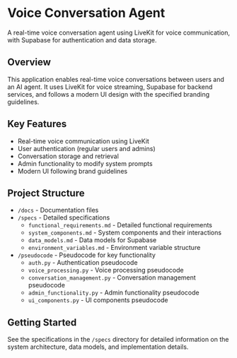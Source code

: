 # Voice Conversation Agent

A real-time voice conversation agent using LiveKit for voice communication, with Supabase for authentication and data storage.

## Overview

This application enables real-time voice conversations between users and an AI agent. It uses LiveKit for voice streaming, Supabase for backend services, and follows a modern UI design with the specified branding guidelines.

## Key Features

- Real-time voice communication using LiveKit
- User authentication (regular users and admins)
- Conversation storage and retrieval
- Admin functionality to modify system prompts
- Modern UI following brand guidelines

## Project Structure

- `/docs` - Documentation files
- `/specs` - Detailed specifications
  - `functional_requirements.md` - Detailed functional requirements
  - `system_components.md` - System components and their interactions
  - `data_models.md` - Data models for Supabase
  - `environment_variables.md` - Environment variable structure
- `/pseudocode` - Pseudocode for key functionality
  - `auth.py` - Authentication pseudocode
  - `voice_processing.py` - Voice processing pseudocode
  - `conversation_management.py` - Conversation management pseudocode
  - `admin_functionality.py` - Admin functionality pseudocode
  - `ui_components.py` - UI components pseudocode

## Getting Started

See the specifications in the `/specs` directory for detailed information on the system architecture, data models, and implementation details.